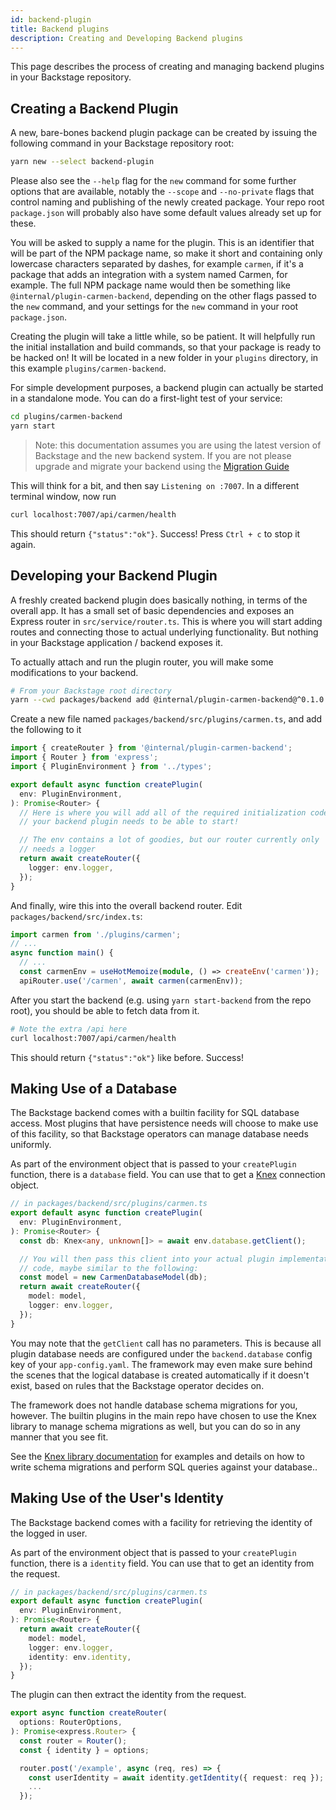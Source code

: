 ```yaml
---
id: backend-plugin
title: Backend plugins
description: Creating and Developing Backend plugins
---
```


This page describes the process of creating and managing backend plugins in your
Backstage repository.

## Creating a Backend Plugin

A new, bare-bones backend plugin package can be created by issuing the following
command in your Backstage repository root:

```sh
yarn new --select backend-plugin
```

Please also see the `--help` flag for the `new` command for some
further options that are available, notably the `--scope` and `--no-private`
flags that control naming and publishing of the newly created package. Your repo
root `package.json` will probably also have some default values already set up
for these.

You will be asked to supply a name for the plugin. This is an identifier that
will be part of the NPM package name, so make it short and containing only
lowercase characters separated by dashes, for example `carmen`, if it's a
package that adds an integration with a system named Carmen, for example. The
full NPM package name would then be something like
`@internal/plugin-carmen-backend`, depending on the other flags passed to the
`new` command, and your settings for the `new` command in
your root `package.json`.

Creating the plugin will take a little while, so be patient. It will helpfully
run the initial installation and build commands, so that your package is ready
to be hacked on! It will be located in a new folder in your `plugins` directory,
in this example `plugins/carmen-backend`.

For simple development purposes, a backend plugin can actually be started in a
standalone mode. You can do a first-light test of your service:

```sh
cd plugins/carmen-backend
yarn start
```

> Note: this documentation assumes you are using the latest version of Backstage and the new backend system. If you are not please upgrade and migrate your backend using the [Migration Guide](../backend-system/building-backends/08-migrating.md)

This will think for a bit, and then say `Listening on :7007`. In a different
terminal window, now run

```sh
curl localhost:7007/api/carmen/health
```

This should return `{"status":"ok"}`. Success! Press `Ctrl + c` to stop it
again.

## Developing your Backend Plugin

A freshly created backend plugin does basically nothing, in terms of the overall
app. It has a small set of basic dependencies and exposes an Express router in
`src/service/router.ts`. This is where you will start adding routes and
connecting those to actual underlying functionality. But nothing in your
Backstage application / backend exposes it.

To actually attach and run the plugin router, you will make some modifications
to your backend.

```bash
# From your Backstage root directory
yarn --cwd packages/backend add @internal/plugin-carmen-backend@^0.1.0 # Change this to match the plugin's package.json
```

Create a new file named `packages/backend/src/plugins/carmen.ts`, and add the
following to it

```ts
import { createRouter } from '@internal/plugin-carmen-backend';
import { Router } from 'express';
import { PluginEnvironment } from '../types';

export default async function createPlugin(
  env: PluginEnvironment,
): Promise<Router> {
  // Here is where you will add all of the required initialization code that
  // your backend plugin needs to be able to start!

  // The env contains a lot of goodies, but our router currently only
  // needs a logger
  return await createRouter({
    logger: env.logger,
  });
}
```

And finally, wire this into the overall backend router. Edit
`packages/backend/src/index.ts`:

```ts
import carmen from './plugins/carmen';
// ...
async function main() {
  // ...
  const carmenEnv = useHotMemoize(module, () => createEnv('carmen'));
  apiRouter.use('/carmen', await carmen(carmenEnv));
```

After you start the backend (e.g. using `yarn start-backend` from the repo
root), you should be able to fetch data from it.

```sh
# Note the extra /api here
curl localhost:7007/api/carmen/health
```

This should return `{"status":"ok"}` like before. Success!

## Making Use of a Database

The Backstage backend comes with a builtin facility for SQL database access.
Most plugins that have persistence needs will choose to make use of this
facility, so that Backstage operators can manage database needs uniformly.

As part of the environment object that is passed to your `createPlugin`
function, there is a `database` field. You can use that to get a
[Knex](http://knexjs.org/) connection object.

```ts
// in packages/backend/src/plugins/carmen.ts
export default async function createPlugin(
  env: PluginEnvironment,
): Promise<Router> {
  const db: Knex<any, unknown[]> = await env.database.getClient();

  // You will then pass this client into your actual plugin implementation
  // code, maybe similar to the following:
  const model = new CarmenDatabaseModel(db);
  return await createRouter({
    model: model,
    logger: env.logger,
  });
}
```

You may note that the `getClient` call has no parameters. This is because all
plugin database needs are configured under the `backend.database` config key of
your `app-config.yaml`. The framework may even make sure behind the scenes that
the logical database is created automatically if it doesn't exist, based on
rules that the Backstage operator decides on.

The framework does not handle database schema migrations for you, however. The
builtin plugins in the main repo have chosen to use the Knex library to manage
schema migrations as well, but you can do so in any manner that you see fit.

See the [Knex library documentation](http://knexjs.org/) for examples and
details on how to write schema migrations and perform SQL queries against your
database..

## Making Use of the User's Identity

The Backstage backend comes with a facility for retrieving the identity of the
logged in user.

As part of the environment object that is passed to your `createPlugin`
function, there is a `identity` field. You can use that to get an identity
from the request.

```ts
// in packages/backend/src/plugins/carmen.ts
export default async function createPlugin(
  env: PluginEnvironment,
): Promise<Router> {
  return await createRouter({
    model: model,
    logger: env.logger,
    identity: env.identity,
  });
}
```

The plugin can then extract the identity from the request.

```ts
export async function createRouter(
  options: RouterOptions,
): Promise<express.Router> {
  const router = Router();
  const { identity } = options;

  router.post('/example', async (req, res) => {
    const userIdentity = await identity.getIdentity({ request: req });
    ...
  });
```
